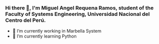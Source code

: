 ### Hi there 👋, I'm Miguel Angel Requena Ramos, student of the Faculty of Systems Engineering, Universidad Nacional del Centro del Perú.

- 🔭 I’m currently working in Marbella System
- 🌱 I’m currently learning Python

